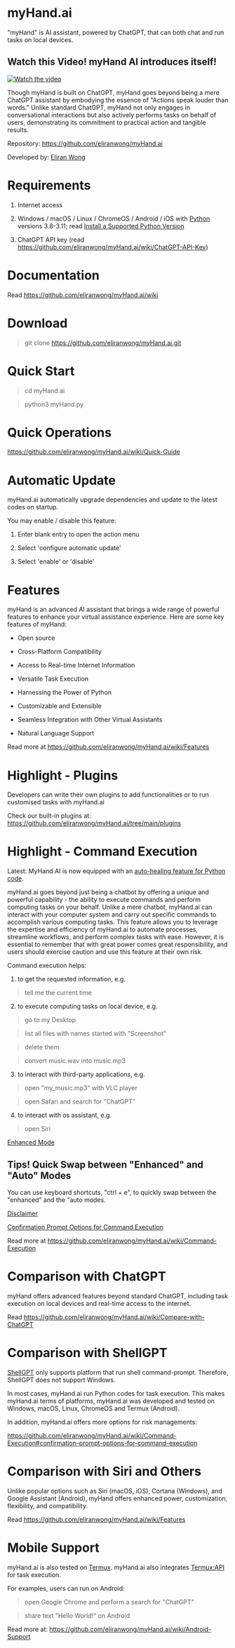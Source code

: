 # myHand.ai

"myHand" is AI assistant, powered by ChatGPT, that can both chat and run tasks on local devices.

## Watch this Video! myHand AI introduces itself!

[![Watch the video](https://img.youtube.com/vi/Dfsl-Cxx0bQ/maxresdefault.jpg)](https://youtu.be/Dfsl-Cxx0bQ)

Though myHand is built on ChatGPT, myHand goes beyond being a mere ChatGPT assistant by embodying the essence of "Actions speak louder than words." Unlike standard ChatGPT, myHand not only engages in conversational interactions but also actively performs tasks on behalf of users, demonstrating its commitment to practical action and tangible results.

Repository: https://github.com/eliranwong/myHand.ai

Developed by: [Eliran Wong](https://github.com/eliranwong)

# Requirements

1. Internet access

2. Windows / macOS / Linux / ChromeOS / Android / iOS with [Python](https://www.python.org) versions 3.8-3.11; read [Install a Supported Python Version](https://github.com/eliranwong/myHand.ai/wiki/Install-a-Supported-Python-Version)

3. ChatGPT API key (read https://github.com/eliranwong/myHand.ai/wiki/ChatGPT-API-Key)

# Documentation

Read https://github.com/eliranwong/myHand.ai/wiki

# Download

> git clone https://github.com/eliranwong/myHand.ai.git

# Quick Start

> cd myHand.ai

> python3 myHand.py

# Quick Operations

https://github.com/eliranwong/myHand.ai/wiki/Quick-Guide

# Automatic Update

myHand.ai automatically upgrade dependencies and update to the latest codes on startup.

You may enable / disable this feature:

1. Enter blank entry to open the action menu

2. Select 'configure automatic update'

3. Select 'enable' or 'disable'

# Features

myHand is an advanced AI assistant that brings a wide range of powerful features to enhance your virtual assistance experience. Here are some key features of myHand:

* Open source

* Cross-Platform Compatibility

* Access to Real-time Internet Information

* Versatile Task Execution

* Harnessing the Power of Python

* Customizable and Extensible

* Seamless Integration with Other Virtual Assistants

* Natural Language Support

Read more at https://github.com/eliranwong/myHand.ai/wiki/Features

# Highlight - Plugins

Developers can write their own plugins to add functionalities or to run customised tasks with myHand.ai

Check our built-in plugins at: https://github.com/eliranwong/myHand.ai/tree/main/plugins

# Highlight - Command Execution

Latest: MyHand AI is now equipped with an [auto-healing feature for Python code](https://github.com/eliranwong/myHand.ai/wiki/Python-Code-Auto%E2%80%90heal-Feature).

myHand.ai goes beyond just being a chatbot by offering a unique and powerful capability - the ability to execute commands and perform computing tasks on your behalf. Unlike a mere chatbot, myHand.ai can interact with your computer system and carry out specific commands to accomplish various computing tasks. This feature allows you to leverage the expertise and efficiency of myHand.ai to automate processes, streamline workflows, and perform complex tasks with ease. However, it is essential to remember that with great power comes great responsibility, and users should exercise caution and use this feature at their own risk.

Command execution helps:

1. to get the requested information, e.g.

> tell me the current time

2. to execute computing tasks on local device, e.g.

> go to my Desktop

> list all files with names started with "Screenshot"

> delete them

> convert music.wav into music.mp3

3. to interact with third-party applications, e.g.

> open "my_music.mp3" with VLC player

> open Safari and search for "ChatGPT"

4. to interact with os assistant, e.g.

> open Siri

[Enhanced Mode](https://github.com/eliranwong/myHand.ai/wiki/Command-Execution#two-command-execution-mode)

## Tips! Quick Swap between "Enhanced" and "Auto" Modes

You can use keyboard shortcuts, "ctrl + e", to quickly swap between the "enhanced" and the "auto modes.

[Disclaimer](https://github.com/eliranwong/myHand.ai/wiki/Command-Execution#disclaimer)

[Confirmation Prompt Options for Command Execution](https://github.com/eliranwong/myHand.ai/wiki/Command-Execution#confirmation-prompt-options-for-command-execution)

Read more at https://github.com/eliranwong/myHand.ai/wiki/Command-Execution

# Comparison with ChatGPT

myHand offers advanced features beyond standard ChatGPT, including task execution on local devices and real-time access to the internet.

Read https://github.com/eliranwong/myHand.ai/wiki/Compare-with-ChatGPT

# Comparison with ShellGPT

[ShellGPT](https://github.com/TheR1D/shell_gpt) only supports platform that run shell command-prompt.  Therefore, ShellGPT does not support Windows.

In most cases, myHand.ai run Python codes for task execution. This makes myHand.ai terms of platforms, myHand.ai was developed and tested on Windows, macOS, Linux, ChromeOS and Termux (Android).

In addition, myHand.ai offers more options for risk managements:

https://github.com/eliranwong/myHand.ai/wiki/Command-Execution#confirmation-prompt-options-for-command-execution

# Comparison with Siri and Others

Unlike popular options such as Siri (macOS, iOS), Cortana (Windows), and Google Assistant (Android), myHand offers enhanced power, customization, flexibility, and compatibility.

Read https://github.com/eliranwong/myHand.ai/wiki/Features

# Mobile Support

myHand.ai is also tested on [Termux](https://termux.dev/en/). myHand.ai also integrates [Termux:API](https://wiki.termux.com/wiki/Termux:API) for task execution.

For examples, users can run on Android:

> open Google Chrome and perform a search for "ChatGPT"

> share text "Hello World!" on Android

Read more at: https://github.com/eliranwong/myHand.ai/wiki/Android-Support
